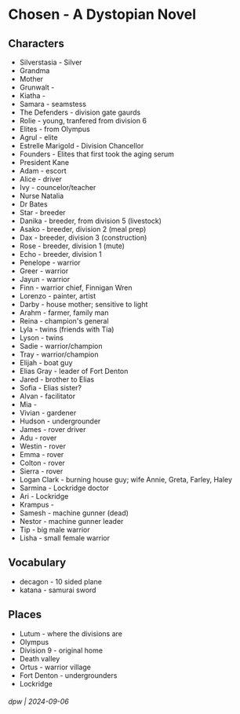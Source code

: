 # Chosen - A Dystopian Novel

## Characters

* Silverstasia - Silver
* Grandma
* Mother
* Grunwalt - 
* Kiatha - 
* Samara - seamstess
* The Defenders - division gate gaurds
* Rolie - young, tranfered from division 6
* Elites - from Olympus
* Agrul - elite
* Estrelle Marigold - Division Chancellor 
* Founders - Elites that first took the aging serum
* President Kane
* Adam - escort
* Alice - driver
* Ivy - councelor/teacher
* Nurse Natalia
* Dr Bates
* Star - breeder
* Danika - breeder, from division 5 (livestock)
* Asako - breeder, division 2 (meal prep)
* Dax - breeder, division 3 (construction)
* Rose - breeder,  division 1 (mute)
* Echo - breeder,  division 1
* Penelope - warrior
* Greer - warrior
* Jayun - warrior
* Finn - warrior chief, Finnigan Wren
* Lorenzo - painter, artist
* Darby -  house mother; sensitive to light
* Arahm - farmer, family man
* Reina - champion's general
* Lyla - twins (friends with Tia)
* Lyson - twins
* Sadie - warrior/champion
* Tray - warrior/champion
* Elijah - boat guy
* Elias Gray - leader of Fort Denton
* Jared - brother to Elias
* Sofia - Elias sister?
* Alvan - facilitator
* Mia - 
* Vivian - gardener
* Hudson - undergrounder
* James - rover driver
* Adu - rover
* Westin - rover
* Emma - rover
* Colton - rover
* Sierra - rover
* Logan Clark - burning house guy; wife Annie, Greta, Farley, Haley
* Sarmina - Lockridge doctor
* Ari - Lockridge
* Krampus - 
* Samesh - machine gunner (dead)
* Nestor - machine gunner leader
* Tip - big male warrior
* Lisha - small female warrior

## Vocabulary

* decagon - 10 sided plane
* katana - samurai sword

## Places

* Lutum - where the divisions are
* Olympus
* Division 9 - original home
* Death valley
* Ortus - warrior village
* Fort Denton - undergrounders
* Lockridge

###### dpw | 2024-09-06
